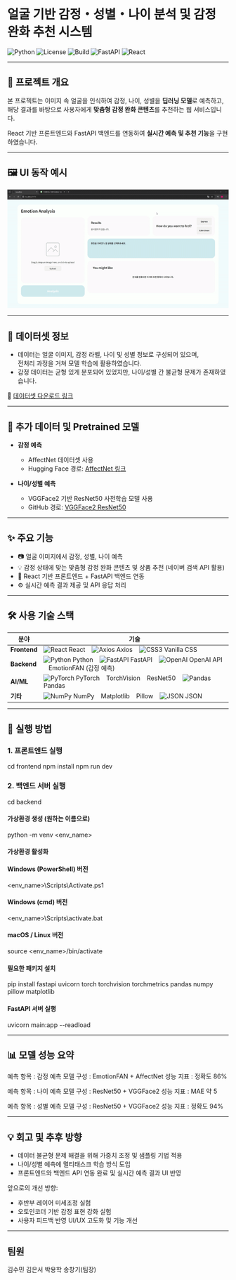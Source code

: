 # 얼굴 기반 감정・성별・나이 분석 및 감정 완화 추천 시스템


![Python](https://img.shields.io/badge/Python-3.8%2B-blue)
![License](https://img.shields.io/badge/License-MIT-green)
![Build](https://img.shields.io/badge/build-passing-brightgreen)
![FastAPI](https://img.shields.io/badge/FastAPI-v0.70-orange)
![React](https://img.shields.io/badge/React-v18-blue)


---

## 📌 프로젝트 개요

본 프로젝트는 이미지 속 얼굴을 인식하여 감정, 나이, 성별을 **딥러닝 모델**로 예측하고,  
해당 결과를 바탕으로 사용자에게 **맞춤형 감정 완화 콘텐츠**를 추천하는 웹 서비스입니다.

React 기반 프론트엔드와 FastAPI 백엔드를 연동하여 **실시간 예측 및 추천 기능**을 구현하였습니다.

---
## 🖼️ UI 동작 예시
![UI 동작 예시](./assets/demo_ux.gif)

---

## 📁 데이터셋 정보

- 데이터는 얼굴 이미지, 감정 라벨, 나이 및 성별 정보로 구성되어 있으며,  
  전처리 과정을 거쳐 모델 학습에 활용하였습니다.
- 감정 데이터는 균형 있게 분포되어 있었지만, 나이/성별 간 불균형 문제가 존재하였습니다.

🔗 [데이터셋 다운로드 링크](https://drive.google.com/drive/folders/1lezY7r41lsvtlk9MgKO9bXjCY329IL3z?usp=drive_link)

---

## 📂 추가 데이터 및 Pretrained 모델

- **감정 예측**  
  - AffectNet 데이터셋 사용  
  - Hugging Face 경로: [AffectNet 링크](https://huggingface.co/datasets/chitradrishti/AffectNet)

- **나이/성별 예측**  
  - VGGFace2 기반 ResNet50 사전학습 모델 사용  
  - GitHub 경로: [VGGFace2 ResNet50](https://github.com/cydonia999/VGGFace2-pytorch)

---

## ✨ 주요 기능

- 📷 얼굴 이미지에서 감정, 성별, 나이 예측
- 💡 감정 상태에 맞는 맞춤형 감정 완화 콘텐츠 및 상품 추천 (네이버 검색 API 활용)
- 🔄 React 기반 프론트엔드 + FastAPI 백엔드 연동
- ⚙️ 실시간 예측 결과 제공 및 API 응답 처리

---

## 🛠️ 사용 기술 스택

| 분야       | 기술                                                                                                     |
|------------|----------------------------------------------------------------------------------------------------------|
| **Frontend** | <img src="https://cdn.jsdelivr.net/npm/simple-icons@v8/icons/react.svg" alt="React" width="20" /> React &nbsp;&nbsp; <img src="https://cdn.jsdelivr.net/npm/simple-icons@v8/icons/axios.svg" alt="Axios" width="20" /> Axios &nbsp;&nbsp; <img src="https://cdn.jsdelivr.net/npm/simple-icons@v8/icons/css3.svg" alt="CSS3" width="20" /> Vanilla CSS |
| **Backend**  | <img src="https://cdn.jsdelivr.net/npm/simple-icons@v8/icons/python.svg" alt="Python" width="20" /> Python &nbsp;&nbsp; <img src="https://cdn.jsdelivr.net/npm/simple-icons@v8/icons/fastapi.svg" alt="FastAPI" width="20" /> FastAPI &nbsp;&nbsp; <img src="https://cdn.jsdelivr.net/npm/simple-icons@v8/icons/openai.svg" alt="OpenAI" width="20" /> OpenAI API &nbsp;&nbsp; EmotionFAN (감정 예측) |
| **AI/ML**    | <img src="https://cdn.jsdelivr.net/npm/simple-icons@v8/icons/pytorch.svg" alt="PyTorch" width="20" /> PyTorch &nbsp;&nbsp;  TorchVision &nbsp;&nbsp;  ResNet50 &nbsp;&nbsp; <img src="https://cdn.jsdelivr.net/npm/simple-icons@v8/icons/pandas.svg" alt="Pandas" width="20" /> Pandas |
| **기타**     | <img src="https://cdn.jsdelivr.net/npm/simple-icons@v8/icons/numpy.svg" alt="NumPy" width="20" /> NumPy &nbsp;&nbsp; Matplotlib &nbsp;&nbsp;  Pillow &nbsp;&nbsp; <img src="https://cdn.jsdelivr.net/npm/simple-icons@v8/icons/json.svg" alt="JSON" width="20" /> JSON |


---

## 🚀 실행 방법
### 1. 프론트엔드 실행 
cd frontend
npm install
npm run dev


### 2. 백엔드 서버 실행
cd backend

#### 가상환경 생성 (원하는 이름으로)
python -m venv <env_name>

#### 가상환경 활성화
#### Windows (PowerShell) 버전
<env_name>\Scripts\Activate.ps1

#### Windows (cmd) 버전
<env_name>\Scripts\activate.bat

#### macOS / Linux 버전
source <env_name>/bin/activate

#### 필요한 패키지 설치 
pip install fastapi uvicorn torch torchvision torchmetrics pandas numpy pillow matplotlib

#### FastAPI 서버 실행
uvicorn main:app --readload

---
## 📊 모델 성능 요약
예측 항목    : 감정 예측
모델 구성    : EmotionFAN + AffectNet
성능 지표    : 정확도 86%

예측 항목    : 나이 예측
모델 구성    : ResNet50 + VGGFace2
성능 지표    : MAE 약 5

예측 항목    : 성별 예측
모델 구성    : ResNet50 + VGGFace2
성능 지표    : 정확도 94%


---
## 💡 회고 및 추후 방향

- 데이터 불균형 문제 해결을 위해 가중치 조정 및 샘플링 기법 적용
- 나이/성별 예측에 멀티태스크 학습 방식 도입
- 프론트엔드와 백엔드 API 연동 완료 및 실시간 예측 결과 UI 반영

앞으로의 개선 방향:
- 후반부 레이어 미세조정 실험
- 오토인코더 기반 감정 표현 강화 실험
- 사용자 피드백 반영 UI/UX 고도화 및 기능 개선


---
## 팀원
김수민 김은서 박용학 송창기(팀장)

